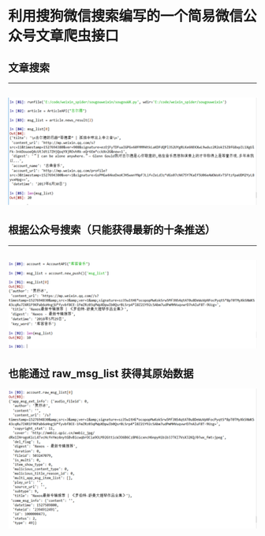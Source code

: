 # 利用搜狗微信搜索编写的一个简易微信公众号文章爬虫接口


## 文章搜索
---
![](./src/5_30_1.png)
---


## 根据公众号搜索（只能获得最新的十条推送）
---
![](./src/5_30_2.png)
---
也能通过 raw_msg_list 获得其原始数据
---
![](./src/5_30_3.png)
